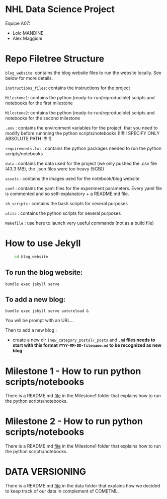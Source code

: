 # NHL Data Science Project

Equipe A07:
*	Loic MANDINE
*	Alex Maggioni

# Repo Filetree Structure

`blog_website`: contains the blog website files to run the website locally. See below for more details.

`instructions_files`: contains the instructions for the project

`Milestone1`: contains the python (ready-to-run/reproducible) scripts and notebooks for the first milestone

`Milestone2`: contains the python (ready-to-run/reproducible) scripts and notebooks for the second milestone

`.env` : contains the environment variables for the project, that you need to modify before runnning the python scripts/notebooks (!!!!!! SPECIFY ONLY ABSOLUTE PATH !!!!!!)

`requirements.txt` : contains the python packages needed to run the python scripts/notebooks

`data` : contains the data used for the project (we only pushed the .csv file (43.3 MB), the .json files were too heavy (5GB))

`assets` : contains the images used for the notebook/blog website

`conf` : contains the yaml files for the experiment parameters. Every yaml file is commented and so self-explanatory + a README.md file.

`sh_scripts` : contains the bash scripts for several purposes

`utils` : contains the python scripts for several purposes

`Makefile` : use here to launch very useful commands (not as a build file)

# How to use Jekyll

```bash
	cd blog_website
```

## To run the blog website:

```
bundle exec jekyll serve
```

## To add a new blog:

```
bundle exec jekyll serve autoreload &
```

You will be prompt with an URL...

Then to add a new blog :

* create a new dir `{new_category_posts}/_posts` and **`.md` files needs to start with this format `YYYY-MM-DD-filename.md` to be recognized as new blog**


# Milestone 1 - How to run python scripts/notebooks

There is a README.md [file](./Milestone1/README.md) in the Milestone1 folder that explains how to run the python scripts/notebooks.

# Milestone 2 - How to run python scripts/notebooks

There is a README.md [file](./Milestone2/README.md) in the Milestone1 folder that explains how to run the python scripts/notebooks.

# DATA VERSIONING 

There is a README.md [file](./data/README.md) in the data folder that explains how we decided to keep track of our data in complement of COMETML.
